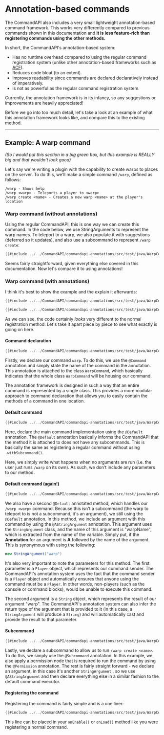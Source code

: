 # Annotation-based commands

The CommandAPI also includes a very small lightweight annotation-based command framework. This works very differently compared to previous commands shown in this documentation and **it is less feature-rich than registering commands using the other methods.**

In short, the CommandAPI's annotation-based system:

- Has no runtime overhead compared to using the regular command registration system (unlike other annotation-based frameworks such as [ACF](https://github.com/aikar/commands)).
- Reduces code bloat (to an extent).
- Improves readability since commands are declared declaratively instead of imperatively.
- Is not as powerful as the regular command registration system.

Currently, the annotation framework is in its infancy, so any suggestions or improvements are heavily appreciated!

Before we go into too much detail, let's take a look at an example of what this annotation framework looks like, and compare this to the existing method.

-----

## Example: A warp command

_(So I would put this section in a big green box, but this example is REALLY big and that wouldn't look good)_

Let's say we're writing a plugin with the capability to create warps to places on the server. To do this, we'll make a simple command `/warp`, defined as follows:

```
/warp - Shows help
/warp <warp> - Teleports a player to <warp>
/warp create <name> - Creates a new warp <name> at the player's location
```

### Warp command (without annotations)

Using the regular CommandAPI, this is one way we can create this command. In the code below, we use StringArguments to represent the warp names. To teleport to a warp, we also populate it with suggestions (deferred so it updates), and also use a subcommand to represent `/warp create`:

```java
{{#include ../../CommandAPI/commandapi-annotations/src/test/java/WarpCommand.java:old_warps}}
```

Seems fairly straightforward, given everything else covered in this documentation. Now let's compare it to using annotations!

### Warp command (with annotations)

I think it's best to show the example and the explain it afterwards:

```java
{{#include ../../CommandAPI/commandapi-annotations/src/test/java/WarpCommand.java:warps}}
```

```java
{{#include ../../CommandAPI/commandapi-annotations/src/test/java/WarpCommand.java:warps_register}}
```

As we can see, the code certainly _looks_ very different to the normal registration method. Let's take it apart piece by piece to see what exactly is going on here.

#### Command declaration

```java
{{#include ../../CommandAPI/commandapi-annotations/src/test/java/WarpCommand.java:warps_command}}
```

Firstly, we declare our command `warp`. To do this, we use the `@Command` annotation and simply state the name of the command in the annotation. This annotation is attached to the class `WarpCommand`, which basically indicates that the whole class `WarpCommand` will be housing our command.

The annotation framework is designed in such a way that an entire command is represented by a single class. This provides a more modular approach to command declaration that allows you to easily contain the methods of a command in one location.

#### Default command

```java
{{#include ../../CommandAPI/commandapi-annotations/src/test/java/WarpCommand.java:warps_help}}
```

Here, declare the main command implementation using the `@Default` annotation. The `@Default` annotation basically informs the CommandAPI that the method it is attached to does not have any subcommands. This is basically the same as registering a regular command without using `.withSubcommand()`.

Here, we simply write what happens when no arguments are run (i.e. the user just runs `/warp` on its own). As such, we don't include any parameters to our method.

#### Default command (again!)

```java
{{#include ../../CommandAPI/commandapi-annotations/src/test/java/WarpCommand.java:warps_warp}}
```

We also have a second `@Default` annotated method, which handles our `/warp <warp>` command. Because this isn't a subcommand (the warp to teleport to is not a subcommand, it's an argument), we still using the `@Default` annotation. In this method, we include an argument with this command by using the `@AStringArgument` annotation. This argument uses the `StringArgument` class, and the name of this argument is "warpName", which is extracted from the name of the variable. Simply put, if the **Annotation** for an argument is **A** followed by the name of the argument. This is synonymous with using the following:

```java
new StringArgument("warp")
```

It's also very important to note the parameters for this method. The first parameter is a `Player` object, which represents our command sender. The CommandAPI's annotation system uses the fact that the command sender is a `Player` object and automatically ensures that anyone using the command must be a `Player`. In other words, non-players (such as the console or command blocks), would be unable to execute this command.

The second argument is a `String` object, which represents the result of our argument "warp". The CommandAPI's annotation system can also infer the return type of the argument that is provided to it (in this case, a `StringArgument` will produce a `String`) and will automatically cast and provide the result to that parameter.

#### Subcommand

```java
{{#include ../../CommandAPI/commandapi-annotations/src/test/java/WarpCommand.java:warps_create}}
```

Lastly, we declare a subcommand to allow us to run `/warp create <name>`. To do this, we simply use the `@Subcommand` annotation. In this example, we also apply a permission node that is required to run the command by using the `@Permission` annotation. The rest is fairly straight forward - we declare an argument, in this case it's another `StringArgument` , so we use `@AStringArgument` and then declare everything else in a similar fashion to the default command executor.

#### Registering the command

Registering the command is fairly simple and is a one liner:

```java
{{#include ../../CommandAPI/commandapi-annotations/src/test/java/WarpCommand.java:warps_register}}
```

This line can be placed in your `onEnable()` or `onLoad()` method like you were registering a normal command.
